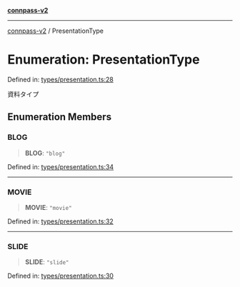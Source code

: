 [**connpass-v2**](../README.md)

***

[connpass-v2](../globals.md) / PresentationType

# Enumeration: PresentationType

Defined in: [types/presentation.ts:28](https://github.com/ryohidaka/node-connpass/blob/1ae7f0b2e153a6215fcc18b6a6cd863768884c30/src/types/presentation.ts#L28)

資料タイプ

## Enumeration Members

### BLOG

> **BLOG**: `"blog"`

Defined in: [types/presentation.ts:34](https://github.com/ryohidaka/node-connpass/blob/1ae7f0b2e153a6215fcc18b6a6cd863768884c30/src/types/presentation.ts#L34)

***

### MOVIE

> **MOVIE**: `"movie"`

Defined in: [types/presentation.ts:32](https://github.com/ryohidaka/node-connpass/blob/1ae7f0b2e153a6215fcc18b6a6cd863768884c30/src/types/presentation.ts#L32)

***

### SLIDE

> **SLIDE**: `"slide"`

Defined in: [types/presentation.ts:30](https://github.com/ryohidaka/node-connpass/blob/1ae7f0b2e153a6215fcc18b6a6cd863768884c30/src/types/presentation.ts#L30)
